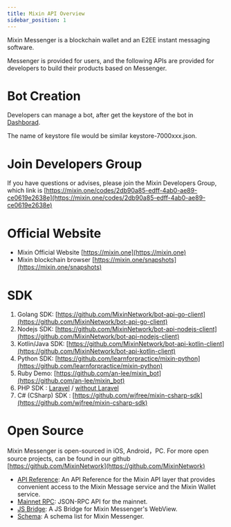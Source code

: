 ```yaml
---
title: Mixin API Overview
sidebar_position: 1
---
```


Mixin Messenger is a blockchain wallet and an E2EE instant messaging software. 

Messenger is provided for users, and the following APIs are provided for developers to build their products based on Messenger.

# Bot Creation

Developers can manage a bot, after get the keystore of the bot in [Dashborad](https://developers.mixin.one/dashboard).

The name of keystore file would be similar keystore-7000xxx.json.

# Join Developers Group

If you have questions or advises, please join the Mixin Developers Group, which link is
[https://mixin.one/codes/2db90a85-edff-4ab0-ae89-ce0619e2638e](https://mixin.one/codes/2db90a85-edff-4ab0-ae89-ce0619e2638e)

# Official Website

* Mixin Official Website [https://mixin.one](https://mixin.one)
* Mixin blockchain browser [https://mixin.one/snapshots](https://mixin.one/snapshots)

# SDK

1. Golang SDK: [https://github.com/MixinNetwork/bot-api-go-client](https://github.com/MixinNetwork/bot-api-go-client)
2. Nodejs SDK: [https://github.com/MixinNetwork/bot-api-nodejs-client](https://github.com/MixinNetwork/bot-api-nodejs-client)
3. Kotlin/Java SDK: [https://github.com/MixinNetwork/bot-api-kotlin-client](https://github.com/MixinNetwork/bot-api-kotlin-client)
4. Python SDK: [https://github.com/learnforpractice/mixin-python](https://github.com/learnforpractice/mixin-python)
5. Ruby Demo: [https://github.com/an-lee/mixin_bot](https://github.com/an-lee/mixin_bot)
6. PHP SDK : [Laravel](https://github.com/ExinOne/laravel-mixin-sdk) / [without Laravel](https://github.com/ExinOne/mixin-sdk-php)
7. C# (CSharp) SDK : [https://github.com/wjfree/mixin-csharp-sdk](https://github.com/wjfree/mixin-csharp-sdk)

# Open Source

Mixin Messenger is open-sourced in iOS, Android，PC. For more open source projects, can be found in our github [https://github.com/MixinNetwork](https://github.com/MixinNetwork)

- [API Reference](./api/guide): An API Reference for the Mixin API layer that provides convenient access to the Mixin Message service and the Mixin Wallet service.
- [Mainnet RPC](./mainnet-rpc): JSON-RPC API for the mainnet.
- [JS Bridge](./js-bridge): A JS Bridge for Mixin Messenger's WebView.
- [Schema](./schema): A schema list for Mixin Messenger.
